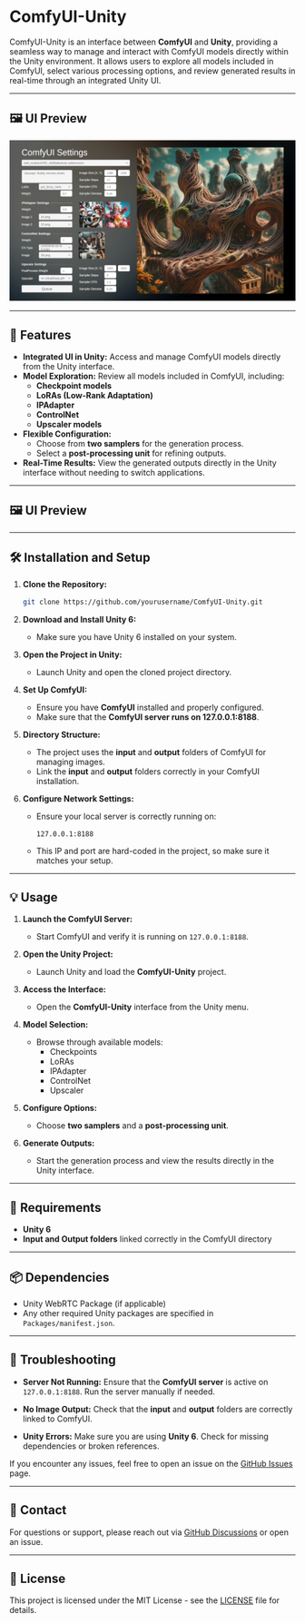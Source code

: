 # ComfyUI-Unity

ComfyUI-Unity is an interface between **ComfyUI** and **Unity**, providing a seamless way to manage and interact with ComfyUI models directly within the Unity environment. It allows users to explore all models included in ComfyUI, select various processing options, and review generated results in real-time through an integrated Unity UI.

---

## 🖼️ UI Preview

![ComfyUI-Unity](comfyui-unity.png)

---

## 🚀 Features

- **Integrated UI in Unity:** Access and manage ComfyUI models directly from the Unity interface.
- **Model Exploration:** Review all models included in ComfyUI, including:
  - **Checkpoint models**
  - **LoRAs (Low-Rank Adaptation)**
  - **IPAdapter**
  - **ControlNet**
  - **Upscaler models**
- **Flexible Configuration:**
  - Choose from **two samplers** for the generation process.
  - Select a **post-processing unit** for refining outputs.
- **Real-Time Results:** View the generated outputs directly in the Unity interface without needing to switch applications.

---

## 🖼️ UI Preview



---

## 🛠️ Installation and Setup

1. **Clone the Repository:**

   ```bash
   git clone https://github.com/yourusername/ComfyUI-Unity.git
   ```

2. **Download and Install Unity 6:**

   - Make sure you have Unity 6 installed on your system.

3. **Open the Project in Unity:**

   - Launch Unity and open the cloned project directory.

4. **Set Up ComfyUI:**

   - Ensure you have **ComfyUI** installed and properly configured.
   - Make sure that the **ComfyUI server runs on 127.0.0.1:8188**.

5. **Directory Structure:**

   - The project uses the **input** and **output** folders of ComfyUI for managing images.
   - Link the **input** and **output** folders correctly in your ComfyUI installation.

6. **Configure Network Settings:**

   - Ensure your local server is correctly running on:
     ```
     127.0.0.1:8188
     ```
   - This IP and port are hard-coded in the project, so make sure it matches your setup.

---

## 💡 Usage

1. **Launch the ComfyUI Server:**

   - Start ComfyUI and verify it is running on `127.0.0.1:8188`.

2. **Open the Unity Project:**

   - Launch Unity and load the **ComfyUI-Unity** project.

3. **Access the Interface:**

   - Open the **ComfyUI-Unity** interface from the Unity menu.

4. **Model Selection:**

   - Browse through available models:
     - Checkpoints
     - LoRAs
     - IPAdapter
     - ControlNet
     - Upscaler

5. **Configure Options:**

   - Choose **two samplers** and a **post-processing unit**.

6. **Generate Outputs:**

   - Start the generation process and view the results directly in the Unity interface.

---

## 📝 Requirements

- **Unity 6**
- **Input and Output folders** linked correctly in the ComfyUI directory

---

## 📦 Dependencies

- Unity WebRTC Package (if applicable)
- Any other required Unity packages are specified in `Packages/manifest.json`.

---

## 🐛 Troubleshooting

- **Server Not Running:** Ensure that the **ComfyUI server** is active on `127.0.0.1:8188`. Run the server manually if needed.

- **No Image Output:** Check that the **input** and **output** folders are correctly linked to ComfyUI.

- **Unity Errors:** Make sure you are using **Unity 6**. Check for missing dependencies or broken references.

If you encounter any issues, feel free to open an issue on the [GitHub Issues](https://github.com/yourusername/ComfyUI-Unity/issues) page.

---

## 📧 Contact

For questions or support, please reach out via [GitHub Discussions](https://github.com/yourusername/ComfyUI-Unity/discussions) or open an issue.

---

## 📝 License

This project is licensed under the MIT License - see the [LICENSE](LICENSE) file for details.
